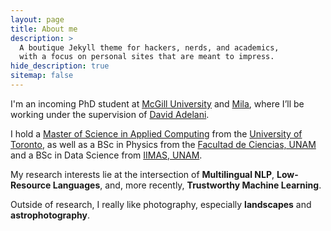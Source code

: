 ```yaml
---
layout: page
title: About me
description: >
  A boutique Jekyll theme for hackers, nerds, and academics,
  with a focus on personal sites that are meant to impress.
hide_description: true
sitemap: false
---
```


<style>
  /* Target only this page’s paragraphs and force‐justify them */
  .layout-page p {
    text-align: justify;
  }
</style>

I'm an incoming PhD student at [McGill University](https://www.mcgill.ca/) and [Mila](https://mila.quebec/en), where I’ll be working under the supervision of [David Adelani](https://dadelani.github.io/).

I hold a [Master of Science in Applied Computing](https://mscac.utoronto.ca/) from the [University of Toronto](https://www.utoronto.ca/), as well as a BSc in Physics from the [Facultad de Ciencias, UNAM](http://www.fciencias.unam.mx/) and a BSc in Data Science from [IIMAS, UNAM](https://www.iimas.unam.mx/).

My research interests lie at the intersection of **Multilingual NLP**, **Low-Resource Languages**, and, more recently, **Trustworthy Machine Learning**.

Outside of research, I really like photography, especially **landscapes** and **astrophotography**.
